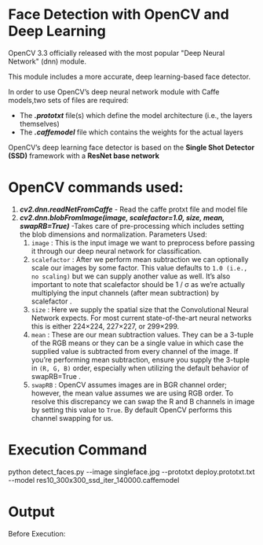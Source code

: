 # Face Detection with OpenCV and Deep Learning

OpenCV 3.3 officially released with the most popular "Deep Neural Network" (dnn) module.

This module includes a more accurate, deep learning-based face detector.

In order to use OpenCV’s deep neural network module with Caffe models,two sets of files are required:

* The ***.prototxt*** file(s) which define the model architecture (i.e., the layers themselves)
* The ***.caffemodel*** file which contains the weights for the actual layers

OpenCV’s deep learning face detector is based on the **Single Shot Detector (SSD)** framework with a **ResNet base network**

# OpenCV commands used:

1) ***cv2.dnn.readNetFromCaffe*** - Read the caffe protxt file and model file
2) ***cv2.dnn.blobFromImage(image, scalefactor=1.0, size, mean, swapRB=True)*** -Takes care of pre-processing which includes setting the blob dimensions and normalization.
 Parameters Used:
    1) `image` : This is the input image we want to preprocess before passing it through our deep neural network for classification.
    2) `scalefactor` : After we perform mean subtraction we can optionally scale our images by some factor. This value defaults to `1.0 (i.e., no scaling)` but we can supply another value as well. It’s also important to note that scalefactor should be 1 / σ as we’re actually multiplying the input channels (after mean subtraction) by scalefactor .
    3) `size` : Here we supply the spatial size that the Convolutional Neural Network expects. For most current state-of-the-art neural networks this is either 224×224, 227×227, or 299×299.
    4) `mean` : These are our mean subtraction values. They can be a 3-tuple of the RGB means or they can be a single value in which case the supplied value is subtracted from every channel of the image. If you’re performing mean subtraction, ensure you supply the 3-tuple in `(R, G, B)` order, especially when utilizing the default behavior of swapRB=True .
    5) `swapRB` : OpenCV assumes images are in BGR channel order; however, the mean value assumes we are using RGB order. To resolve this discrepancy we can swap the R and B channels in image by setting this value to `True`. By default OpenCV performs this channel swapping for us.
    
# Execution Command
python detect_faces.py --image singleface.jpg --prototxt deploy.prototxt.txt --model res10_300x300_ssd_iter_140000.caffemodel

# Output

Before Execution:

